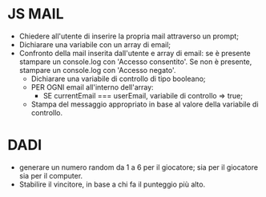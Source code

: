 # JS MAIL

- Chiedere all'utente di inserire la propria mail attraverso un prompt;
- Dichiarare una variabile con un array di email;
- Confronto della mail inserita dall'utente e array di email: se è presente stampare un console.log con 'Accesso consentito'. Se non è presente, stampare un console.log con 'Accesso negato'.
    - Dichiarare una variabile di controllo di tipo booleano;
    - PER OGNI email all'interno dell'array:
        - SE currentEmail === userEmail, variabile di controllo => true;
    - Stampa del messaggio appropriato in base al valore della variabile di controllo.


# DADI

- generare un numero random da 1 a 6 per il giocatore; sia per il giocatore sia per il computer.
- Stabilire il vincitore, in base a chi fa il punteggio più alto.